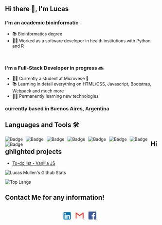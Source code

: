 ## Hi there 👋, I'm Lucas
### I'm an academic bioinformatic 
- 📚 Bioinformatics degree
- :man_scientist: Worked as a software developer in health institutions with Python and R

<br>

### I'm a Full-Stack Developer in progress :soon:
- 👨‍💻 Currently a student at Microvese :purple_heart:
- 📚 Learning in detail everything on HTML/CSS, Javascript, Bootstrap, Webpack and much more
- 💪🏼 Permanently learning new technologies

### currently based in Buenos Aires, Argentina

## Languages and Tools 🛠 

<img alt="Badge" style="float: left; margin-right: 10px;"  src="https://img.shields.io/badge/python-3670A0?style=for-the-badge&logo=python&logoColor=ffdd54"/> 
<img alt="Badge" style="float: left; margin-right: 10px;"  src="https://img.shields.io/badge/r-%23276DC3.svg?style=for-the-badge&logo=r&logoColor=white"/> 

<img alt="Badge" style="float: left; margin-right: 10px;"  src="https://img.shields.io/badge/html5%20-%23E34F26.svg?&style=for-the-badge&logo=html5&logoColor=white"/>    
<img alt="Badge" style="float: left; margin-right: 10px;"  src="https://img.shields.io/badge/css3%20-%231572B6.svg?&style=for-the-badge&logo=css3&logoColor=white"/>    
<img alt="Badge" style="float: left; margin-right: 10px;"  src="https://img.shields.io/badge/javascript%20-%23323330.svg?&style=for-the-badge&logo=javascript&logoColor=%23F7DF1E"/>    
<img alt="Badge" style="float: left; margin-right: 10px;"  src="https://img.shields.io/badge/node.js%20-%2343853D.svg?&style=for-the-badge&logo=node.js&logoColor=white"/>    
<img alt="Badge" style="float: left; margin-right: 10px;"  src="https://img.shields.io/badge/bootstrap%20-%23563D7C.svg?&style=for-the-badge&logo=bootstrap&logoColor=white"/> 

<img alt="Badge" style="float: left; margin-right: 10px;"  src="https://img.shields.io/badge/git%20-%23F05033.svg?&style=for-the-badge&logo=git&logoColor=white"/>    

## Highlighted projects

- [To-do list - Vanilla JS](https://github.com/mullenlucas/todo-list)

![Lucas Mullen's Github Stats](https://github-readme-stats.vercel.app/api?username=mullenlucas&count_private=true&show_icons=true&theme=radical&include_all_commits=true)


![Top Langs](https://github-readme-stats.vercel.app/api/top-langs/?username=mullenlucas&theme=radical)

##  Contact Me for any information!
<br>
<div align="center">
  <a href="https://www.linkedin.com/in/lucas-mullen-447312119/"><img  alt="Lucas Mullen - Linkedin" width="24px" src="./multimedia/linkedin.png"/></a> &nbsp;&nbsp;
  <a href="mailto:mullenlucas@gmail.com">
    <img  alt="Lucas Mullen - Gmail" width="26px" src="./multimedia/gmail.png"/>
  </a> &nbsp;&nbsp;
    <a href="https://www.facebook.com/lucas.mullen.3">
    <img  alt="Lucas Mullen - Facebook" width="26px" src="./multimedia/facebook.png"/>
  </a> &nbsp;&nbsp;
</div>
<!--
**mullenlucas/mullenlucas** is a ✨ _special_ ✨ repository because its `README.md` (this file) appears on your GitHub profile.

Here are some ideas to get you started:

- 🔭 I’m currently working on ...
- 🌱 I’m currently learning ...
- 👯 I’m looking to collaborate on ...
- 🤔 I’m looking for help with ...
- 💬 Ask me about ...
- 📫 How to reach me: ...
- 😄 Pronouns: ...
- ⚡ Fun fact: ...
-->

